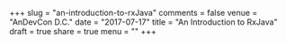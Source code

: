 +++
slug = "an-introduction-to-rxJava"
comments = false
venue = "AnDevCon D.C."
date = "2017-07-17"
title = "An Introduction to RxJava"
draft = true
share = true
menu = ""
+++